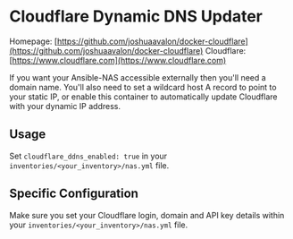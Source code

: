 # Cloudflare Dynamic DNS Updater

Homepage: [https://github.com/joshuaavalon/docker-cloudflare](https://github.com/joshuaavalon/docker-cloudflare)
Cloudflare: [https://www.cloudflare.com](https://www.cloudflare.com)

If you want your Ansible-NAS accessible externally then you'll need a domain name. You'll also need to set a wildcard
host A record to point to your static IP, or enable this container to automatically update Cloudflare with your dynamic IP address.

## Usage

Set `cloudflare_ddns_enabled: true` in your `inventories/<your_inventory>/nas.yml` file.

## Specific Configuration

Make sure you set your Cloudflare login, domain and API key details within your `inventories/<your_inventory>/nas.yml` file.